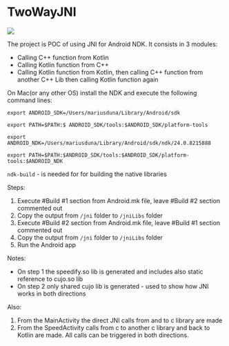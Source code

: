 # TwoWayJNI

![](https://komarev.com/ghpvc/?username=Duna)

The project is POC of using JNI for Android NDK. It consists in 3 modules:
- Calling C++ function from Kotlin
- Calling Kotlin function from C++
- Calling Kotlin function from Kotlin, then calling C++ function from another C++ Lib then calling Kotlin function again

On Mac(or any other OS) install the NDK and execute the following command lines:

```
export ANDROID_SDK=/Users/mariusduna/Library/Android/sdk

export PATH=$PATH:$ ANDROID_SDK/tools:$ANDROID_SDK/platform-tools

export ANDROID_NDK=/Users/mariusduna/Library/Android/sdk/ndk/24.0.8215888

export PATH=$PATH:$ANDROID_SDK/tools:$ANDROID_SDK/platform-tools:$ANDROID_NDK
```
`ndk-build` - is needed for for building the native libraries

Steps:
1. Execute #Build #1 section from Android.mk file, leave #Build #2 section commented out
2. Copy the output from `/jni` folder to `/jniLibs` folder
3. Execute #Build #2 section from Android.mk file, leave #Build #1 section commented out
4. Copy the output from `/jni` folder to `/jniLibs` folder
5. Run the Android app

Notes:
 - On step 1 the speedify.so lib is generated and includes also static reference to cujo.so lib
 - On step 2 only shared cujo lib is generated - used to show how JNI works in both directions

 Also:
 1. From the MainActivity the direct JNI calls from and to c library are made
 2. From the SpeedActivity calls from c to another c library and back to Kotlin are made.
 All calls can be triggered in both directions.
